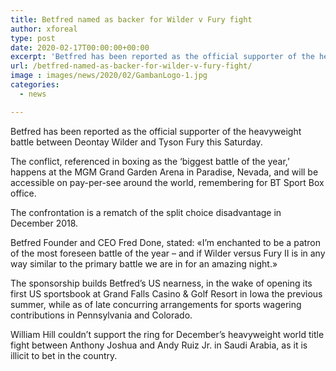 ```yaml
---
title: Betfred named as backer for Wilder v Fury fight
author: xforeal 
type: post
date: 2020-02-17T00:00:00+00:00
excerpt: 'Betfred has been reported as the official supporter of the heavyweight battle between Deontay Wilder and Tyson Fury this Saturday '
url: /betfred-named-as-backer-for-wilder-v-fury-fight/
image : images/news/2020/02/GambanLogo-1.jpg
categories:
  - news

---
```

Betfred has been reported as the official supporter of the heavyweight battle between Deontay Wilder and Tyson Fury this Saturday.

The conflict, referenced in boxing as the &lsquo;biggest battle of the year,&rsquo; happens at the MGM Grand Garden Arena in Paradise, Nevada, and will be accessible on pay-per-see around the world, remembering for BT Sport Box office.

The confrontation is a rematch of the split choice disadvantage in December 2018.

Betfred Founder and CEO Fred Done, stated: &#171;I&rsquo;m enchanted to be a patron of the most foreseen battle of the year &ndash; and if Wilder versus Fury II is in any way similar to the primary battle we are in for an amazing night.&#187;

The sponsorship builds Betfred&rsquo;s US nearness, in the wake of opening its first US sportsbook at Grand Falls Casino & Golf Resort in Iowa the previous summer, while as of late concurring arrangements for sports wagering contributions in Pennsylvania and Colorado.

William Hill couldn&#8217;t support the ring for December&#8217;s heavyweight world title fight between Anthony Joshua and Andy Ruiz Jr. in Saudi Arabia, as it is illicit to bet in the country.